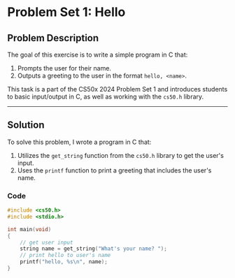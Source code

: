# Problem Set 1: Hello

## Problem Description
The goal of this exercise is to write a simple program in C that:
1. Prompts the user for their name.
2. Outputs a greeting to the user in the format `hello, <name>`.

This task is a part of the CS50x 2024 Problem Set 1 and introduces students to basic input/output in C, as well as working with the `cs50.h` library.

---

## Solution
To solve this problem, I wrote a program in C that:
1. Utilizes the `get_string` function from the `cs50.h` library to get the user's input.
2. Uses the `printf` function to print a greeting that includes the user's name.

### Code
```c
#include <cs50.h>
#include <stdio.h>

int main(void)
{
    // get user input
    string name = get_string("What's your name? ");
    // print hello to user's name
    printf("hello, %s\n", name);
}

